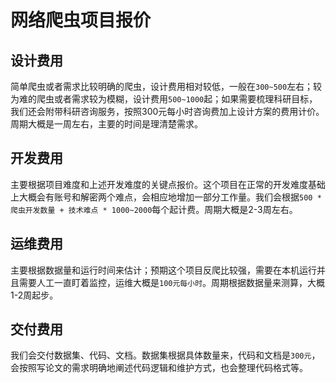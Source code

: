 # 网络爬虫项目报价

## 设计费用
简单爬虫或者需求比较明确的爬虫，设计费用相对较低，一般在`300~500`左右；较为难的爬虫或者需求较为模糊，设计费用`500~1000`起；如果需要梳理科研目标，我们还会附带科研咨询服务，按照300元每小时咨询费加上设计方案的费用计价。周期大概是一周左右，主要的时间是理清楚需求。
## 开发费用
主要根据项目难度和上述开发难度的关键点报价。这个项目在正常的开发难度基础上大概会有账号和解密两个难点，会相应地增加一部分工作量。我们会根据`500 * 爬虫开发数量 + 技术难点 * 1000~2000`每个起计费。周期大概是2-3周左右。 
## 运维费用
主要根据数据量和运行时间来估计；预期这个项目反爬比较强，需要在本机运行并且需要人工一直盯着监控，运维大概是`100元每小时`。周期根据数据量来测算，大概1-2周起步。
## 交付费用
我们会交付数据集、代码、文档。数据集根据具体数量来，代码和文档是`300元`，会按照写论文的需求明确地阐述代码逻辑和维护方式，也会整理代码格式等。